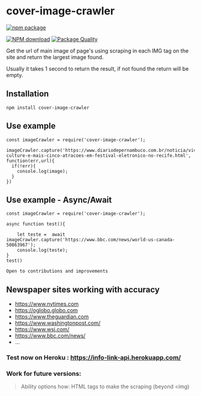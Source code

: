 # cover-image-crawler 

[![npm package](https://nodei.co/npm/cover-image-crawler.png?downloads=true&downloadRank=true&stars=true)](https://nodei.co/npm//cover-image-crawle/)

[![NPM download][download-image]][download-url]
[![Package Quality][quality-image]][quality-url]

[quality-image]: https://packagequality.com/shield/cover-image-crawler.svg
[quality-url]: https://packagequality.com/#?package=cover-image-crawler
[download-image]: https://img.shields.io/npm/dm/cover-image-crawler.svg?style=flat-square
[download-url]: https://npmjs.org/package/cover-image-crawler

Get the url of main image of page's using scraping in each IMG tag on the site and return the largest image found.

Usually it takes 1 second to return the result, if not found the return will be empty.

## Installation

```
npm install cover-image-crawler
```

## Use example

```
const imageCrawler = require('cover-image-crawler');

imageCrawler.capture('https://www.diariodepernambuco.com.br/noticia/viver/2019/07/vintage-culture-e-mais-cinco-atracoes-em-festival-eletronico-no-recife.html', function(err,url){
  if(!err){
    console.log(image);
  }
})
```

## Use example - Async/Await

```
const imageCrawler = require('cover-image-crawler');

async function test(){
    
    let teste =  await imageCrawler.capture('https://www.bbc.com/news/world-us-canada-50863967');
    console.log(teste);
}
test()

Open to contributions and improvements
```
## Newspaper sites working with accuracy
* https://www.nytimes.com
* https://oglobo.globo.com
* https://www.theguardian.com
* https://www.washingtonpost.com/
* https://www.wsj.com/
* https://www.bbc.com/news/
* ...

### Test now on Heroku : https://info-link-api.herokuapp.com/

### Work for future versions: 

> Ability options how: HTML tags to make the scraping (beyond <img)

